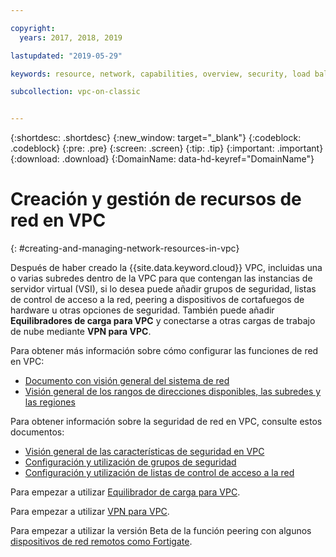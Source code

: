 ```yaml
---

copyright:
  years: 2017, 2018, 2019

lastupdated: "2019-05-29"

keywords: resource, network, capabilities, overview, security, load balancer, VPN, security groups, ACL, address, IP, range, prefix, peering, Fortigate, Cisco, Vyatta, VPC, vSRX

subcollection: vpc-on-classic


---
```


{:shortdesc: .shortdesc}
{:new_window: target="_blank"}
{:codeblock: .codeblock}
{:pre: .pre}
{:screen: .screen}
{:tip: .tip}
{:important: .important}
{:download: .download}
{:DomainName: data-hd-keyref="DomainName"}

# Creación y gestión de recursos de red en VPC
{: #creating-and-managing-network-resources-in-vpc}

Después de haber creado la {{site.data.keyword.cloud}} VPC, incluidas una o varias subredes dentro de la VPC para que contengan las instancias de servidor virtual (VSI), si lo desea puede añadir grupos de seguridad, listas de control de acceso a la red, peering a dispositivos de cortafuegos de hardware u otras opciones de seguridad. También puede añadir **Equilibradores de carga para VPC** y conectarse a otras cargas de trabajo de nube mediante **VPN para VPC**.

Para obtener más información sobre cómo configurar las funciones de red en VPC:
 * [Documento con visión general del sistema de red](/docs/vpc-on-classic-network?topic=vpc-on-classic-network-about-networking-for-vpc)
 * [Visión general de los rangos de direcciones disponibles, las subredes y las regiones](/docs/vpc-on-classic-network?topic=vpc-on-classic-network-working-with-ip-address-ranges-address-prefixes-regions-and-subnets)

Para obtener información sobre la seguridad de red en VPC, consulte estos documentos:
* [Visión general de las características de seguridad en VPC](/docs/vpc-on-classic-network?topic=vpc-on-classic-network-security-in-your-ibm-cloud-vpc)
* [Configuración y utilización de grupos de seguridad](/docs/vpc-on-classic-network?topic=vpc-on-classic-network-updating-the-default-security-group)
* [Configuración y utilización de listas de control de acceso a la red](/docs/vpc-on-classic-network?topic=vpc-on-classic-network-setting-up-network-acls)

Para empezar a utilizar [Equilibrador de carga para VPC](/docs/vpc-on-classic-network?topic=vpc-on-classic-network---using-load-balancers-in-ibm-cloud-vpc).

Para empezar a utilizar [VPN para VPC](/docs/vpc-on-classic-network?topic=vpc-on-classic-network---using-vpn-with-your-vpc).

Para empezar a utilizar la versión Beta de la función peering con algunos [dispositivos de red remotos como Fortigate](/docs/vpc-on-classic-network?topic=vpc-on-classic-network-creating-a-secure-connection-with-a-remote-fortigate-peer).
